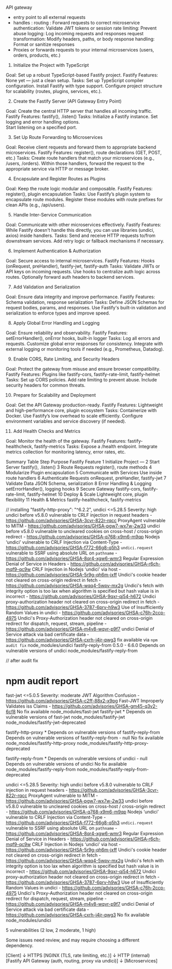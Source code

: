 API gateway
* entry point to all external requests
* handles : 
    routing : Forward requests to correct microservice
    authentication: Validate JWT tokens or session
    rate limiting: Prevent abuse
    logging: Log incoming requests and responses
    request transformation: Modify headers, paths, or body
    response handling: Format or sanitize responses
* Proxies or forwards requests to your internal microservices (users, orders, products, etc.)

1. Initialize the Project with TypeScript

Goal: Set up a robust TypeScript-based Fastify project.
Fastify Features: None yet — just a clean setup.
Tasks:
    Set up TypeScript compiler configuration.
    Install Fastify with type support.
    Configure project structure for scalability (routes, plugins, services, etc.).

2. Create the Fastify Server (API Gateway Entry Point)

Goal: Create the central HTTP server that handles all incoming traffic.
Fastify Features: fastify(), .listen()
Tasks:
    Initialize a Fastify instance.
    Set logging and error handling options.     
    Start listening on a specified port.

3. Set Up Route Forwarding to Microservices

Goal: Receive client requests and forward them to appropriate backend microservices.
Fastify Features: register(), route declarations (GET, POST, etc.)
Tasks:
    Create route handlers that match your microservices (e.g., /users, /orders).
    Within those handlers, forward the request to the appropriate service via HTTP or message broker.

4. Encapsulate and Register Routes as Plugins

Goal: Keep the route logic modular and composable.
Fastify Features: register(), plugin encapsulation
Tasks:
    Use Fastify’s plugin system to encapsulate route modules.
    Register these modules with route prefixes for clean APIs (e.g., /api/users).

5. Handle Inter-Service Communication

Goal: Communicate with other microservices effectively.
Fastify Features: While Fastify doesn't handle this directly, you can use libraries (undici, axios) inside handlers.
Tasks:
    Send and receive HTTP requests to/from downstream services.
    Add retry logic or fallback mechanisms if necessary.

6. Implement Authentication & Authorization

Goal: Secure access to internal microservices.
Fastify Features: Hooks (onRequest, preHandler), fastify-jwt, fastify-auth
Tasks:
    Validate JWTs or API keys on incoming requests.
    Use hooks to centralize auth logic across routes.
    Optionally forward auth headers to backend services.

7. Add Validation and Serialization

Goal: Ensure data integrity and improve performance.
Fastify Features: Schema validation, response serialization
Tasks:
    Define JSON Schemas for request bodies, params, and responses.
    Use Fastify's built-in validation and serialization to enforce types and improve speed.

8. Apply Global Error Handling and Logging

Goal: Ensure reliability and observability.
Fastify Features: setErrorHandler(), onError hooks, built-in logger
Tasks:
    Log all errors and requests.
    Customize global error responses for consistency.
    Integrate with external logging or monitoring tools if needed (e.g., Prometheus, Datadog).

9. Enable CORS, Rate Limiting, and Security Headers

Goal: Protect the gateway from misuse and ensure browser compatibility.
Fastify Features: Plugins like fastify-cors, fastify-rate-limit, fastify-helmet
Tasks:
    Set up CORS policies.
    Add rate limiting to prevent abuse.
    Include security headers for common threats.

10. Prepare for Scalability and Deployment

Goal: Get the API Gateway production-ready.
Fastify Features: Lightweight and high-performance core, plugin ecosystem
Tasks:
    Containerize with Docker.
    Use Fastify’s low overhead to scale efficiently.
    Configure environment variables and service discovery (if needed).

11. Add Health Checks and Metrics

Goal: Monitor the health of the gateway.
Fastify Features: fastify-healthcheck, fastify-metrics
Tasks:
    Expose a /health endpoint.
    Integrate metrics collection for monitoring latency, error rates, etc.

Summary Table
Step	Purpose	Fastify Feature
1	Initialize Project	—
2	Start Server	fastify(), .listen()
3	Route Requests	register(), route methods
4	Modularize	Plugin encapsulation
5	Communicate with Services	Use inside route handlers
6	Authenticate Requests	onRequest, preHandler, fastify-jwt
7	Validate Data	JSON Schema, serialization
8	Error Handling & Logging	setErrorHandler(), logging hooks
9	Secure Gateway	fastify-cors, fastify-rate-limit, fastify-helmet
10	Deploy & Scale	Lightweight core, plugin flexibility
11	Health & Metrics	fastify-healthcheck, fastify-metrics


// installing "fastify-http-proxy": "^6.2.2",
undici  <=5.28.5
Severity: high
undici before v5.8.0 vulnerable to CRLF injection in request headers - https://github.com/advisories/GHSA-3cvr-822r-rqcc
ProxyAgent vulnerable to MITM - https://github.com/advisories/GHSA-pgw7-wx7w-2w33
undici before v5.8.0 vulnerable to uncleared cookies on cross-host / cross-origin redirect - https://github.com/advisories/GHSA-q768-x9m6-m9qp
Nodejs ‘undici’ vulnerable to CRLF Injection via Content-Type - https://github.com/advisories/GHSA-f772-66g8-q5h3
`undici.request` vulnerable to SSRF using absolute URL on `pathname` - https://github.com/advisories/GHSA-8qr4-xgw6-wmr3
Regular Expression Denial of Service in Headers - https://github.com/advisories/GHSA-r6ch-mqf9-qc9w
CRLF Injection in Nodejs ‘undici’ via host - https://github.com/advisories/GHSA-5r9g-qh6m-jxff
Undici's cookie header not cleared on cross-origin redirect in fetch - https://github.com/advisories/GHSA-wqq4-5wpv-mx2g
Undici's fetch with integrity option is too lax when algorithm is specified but hash value is in incorrect - https://github.com/advisories/GHSA-9qxr-qj54-h672
Undici proxy-authorization header not cleared on cross-origin redirect in fetch - https://github.com/advisories/GHSA-3787-6prv-h9w3
Use of Insufficiently Random Values in undici - https://github.com/advisories/GHSA-c76h-2ccp-4975
Undici's Proxy-Authorization header not cleared on cross-origin redirect for dispatch, request, stream, pipeline - https://github.com/advisories/GHSA-m4v8-wqvr-p9f7
undici Denial of Service attack via bad certificate data - https://github.com/advisories/GHSA-cxrh-j4jr-qwg3
fix available via `npm audit fix`
node_modules/undici
  fastify-reply-from  0.5.0 - 6.6.0
  Depends on vulnerable versions of undici
  node_modules/fastify-reply-from

// after audit fix

# npm audit report

fast-jwt  <=5.0.5
Severity: moderate
JWT Algorithm Confusion - https://github.com/advisories/GHSA-c2ff-88x2-x9pg
Fast-JWT Improperly Validates iss Claims - https://github.com/advisories/GHSA-gm45-q3v2-6cf8
No fix available
node_modules/fast-jwt
  fastify-jwt  *
  Depends on vulnerable versions of fast-jwt
  node_modules/fastify-jwt
  node_modules/fastify-jwt-deprecated

fastify-http-proxy  *
Depends on vulnerable versions of fastify-reply-from
Depends on vulnerable versions of fastify-reply-from - null
No fix available
node_modules/fastify-http-proxy
node_modules/fastify-http-proxy-deprecated


fastify-reply-from  *
Depends on vulnerable versions of undici - null
Depends on vulnerable versions of undici
No fix available
node_modules/fastify-reply-from
node_modules/fastify-reply-from-deprecated

undici  <=5.28.5
Severity: high
undici before v5.8.0 vulnerable to CRLF injection in request headers - https://github.com/advisories/GHSA-3cvr-822r-rqcc
ProxyAgent vulnerable to MITM - https://github.com/advisories/GHSA-pgw7-wx7w-2w33
undici before v5.8.0 vulnerable to uncleared cookies on cross-host / cross-origin redirect - https://github.com/advisories/GHSA-q768-x9m6-m9qp
Nodejs ‘undici’ vulnerable to CRLF Injection via Content-Type - https://github.com/advisories/GHSA-f772-66g8-q5h3
`undici.request` vulnerable to SSRF using absolute URL on `pathname` - https://github.com/advisories/GHSA-8qr4-xgw6-wmr3
Regular Expression Denial of Service in Headers - https://github.com/advisories/GHSA-r6ch-mqf9-qc9w
CRLF Injection in Nodejs ‘undici’ via host - https://github.com/advisories/GHSA-5r9g-qh6m-jxff
Undici's cookie header not cleared on cross-origin redirect in fetch - https://github.com/advisories/GHSA-wqq4-5wpv-mx2g
Undici's fetch with integrity option is too lax when algorithm is specified but hash value is in incorrect - https://github.com/advisories/GHSA-9qxr-qj54-h672
Undici proxy-authorization header not cleared on cross-origin redirect in fetch - https://github.com/advisories/GHSA-3787-6prv-h9w3
Use of Insufficiently Random Values in undici - https://github.com/advisories/GHSA-c76h-2ccp-4975
Undici's Proxy-Authorization header not cleared on cross-origin redirect for dispatch, request, stream, pipeline - https://github.com/advisories/GHSA-m4v8-wqvr-p9f7
undici Denial of Service attack via bad certificate data - https://github.com/advisories/GHSA-cxrh-j4jr-qwg3
No fix available
node_modules/undici

5 vulnerabilities (2 low, 2 moderate, 1 high)

Some issues need review, and may require choosing
a different dependency.

[Client]
   ↓ HTTPS
[NGINX (TLS, rate limiting, etc.)]
   ↓ HTTP (internal)
[Fastify API Gateway (auth, routing, proxy via undici)]
   ↓
[Microservices]

